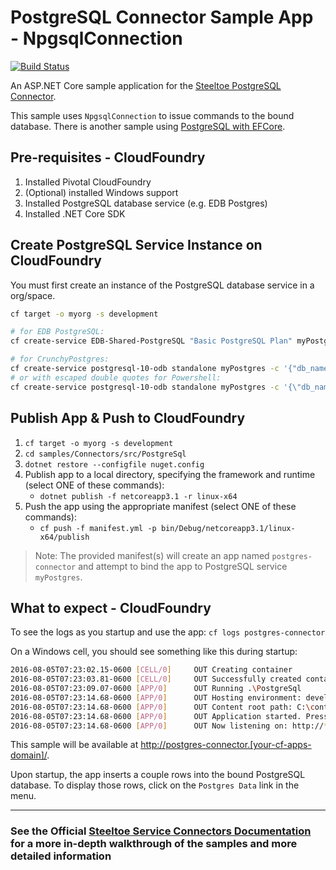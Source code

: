﻿# PostgreSQL Connector Sample App - NpgsqlConnection

[![Build Status](https://dev.azure.com/SteeltoeOSS/Steeltoe/_apis/build/status/Samples/SteeltoeOSS.Samples%20%5BConnectors_PostgreSql%5D?branchName=2.x)](https://dev.azure.com/SteeltoeOSS/Steeltoe/_build/latest?definitionId=21&branchName=master)

An ASP.NET Core sample application for the [Steeltoe PostgreSQL Connector](https://steeltoe.io/docs/steeltoe-connectors/#2-0-postgresql).

This sample uses `NpgsqlConnection` to issue commands to the bound database.
There is another sample using [PostgreSQL with EFCore](./PostgreEFCore).

## Pre-requisites - CloudFoundry

1. Installed Pivotal CloudFoundry
1. (Optional) installed Windows support
1. Installed PostgreSQL database service (e.g. EDB Postgres)
1. Installed .NET Core SDK

## Create PostgreSQL Service Instance on CloudFoundry

You must first create an instance of the PostgreSQL database service in a org/space.

```bash
cf target -o myorg -s development

# for EDB PostgreSQL:
cf create-service EDB-Shared-PostgreSQL "Basic PostgreSQL Plan" myPostgres

# for CrunchyPostgres:
cf create-service postgresql-10-odb standalone myPostgres -c '{"db_name":"postgresample", "db_username": "steeltoe", "owner_name":"<your name>", "owner_email":"<your email>"}'
# or with escaped double quotes for Powershell:
cf create-service postgresql-10-odb standalone myPostgres -c '{\"db_name\":\"postgresample\", \"db_username\": \"steeltoe\", \"owner_name\":\"<your name>\", \"owner_email\":\"<your email>\"}'
```

## Publish App & Push to CloudFoundry

1. `cf target -o myorg -s development`
1. `cd samples/Connectors/src/PostgreSql`
1. `dotnet restore --configfile nuget.config`
1. Publish app to a local directory, specifying the framework and runtime (select ONE of these commands):
   * `dotnet publish -f netcoreapp3.1 -r linux-x64`
1. Push the app using the appropriate manifest (select ONE of these commands):
   * `cf push -f manifest.yml -p bin/Debug/netcoreapp3.1/linux-x64/publish`

> Note: The provided manifest(s) will create an app named `postgres-connector` and attempt to bind the app to PostgreSQL service `myPostgres`.

## What to expect - CloudFoundry

To see the logs as you startup and use the app: `cf logs postgres-connector`

On a Windows cell, you should see something like this during startup:

```bash
2016-08-05T07:23:02.15-0600 [CELL/0]     OUT Creating container
2016-08-05T07:23:03.81-0600 [CELL/0]     OUT Successfully created container
2016-08-05T07:23:09.07-0600 [APP/0]      OUT Running .\PostgreSql
2016-08-05T07:23:14.68-0600 [APP/0]      OUT Hosting environment: development
2016-08-05T07:23:14.68-0600 [APP/0]      OUT Content root path: C:\containerizer\75E10B9301D2D9B4A8\user\app
2016-08-05T07:23:14.68-0600 [APP/0]      OUT Application started. Press Ctrl+C to shut down.
2016-08-05T07:23:14.68-0600 [APP/0]      OUT Now listening on: http://*:51217
```

This sample will be available at <http://postgres-connector.[your-cf-apps-domain]/>.

Upon startup, the app inserts a couple rows into the bound PostgreSQL database. To display those rows, click on the `Postgres Data` link in the menu.

---

### See the Official [Steeltoe Service Connectors Documentation](https://steeltoe.io/docs/steeltoe-connectors/#2-0-postgresql) for a more in-depth walkthrough of the samples and more detailed information
